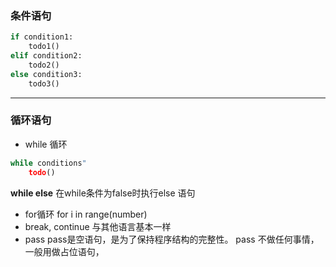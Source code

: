 ### 条件语句
```python
if condition1:
    todo1()
elif condition2:
    todo2()
else condition3:
    todo3()
```
----
### 循环语句
- while 循环
```python
while conditions"
    todo()
```
**while else** 在while条件为false时执行else 语句
- for循环
for i in range(number)
- break, continue 与其他语言基本一样
- pass 
pass是空语句，是为了保持程序结构的完整性。
pass 不做任何事情，一般用做占位语句，
